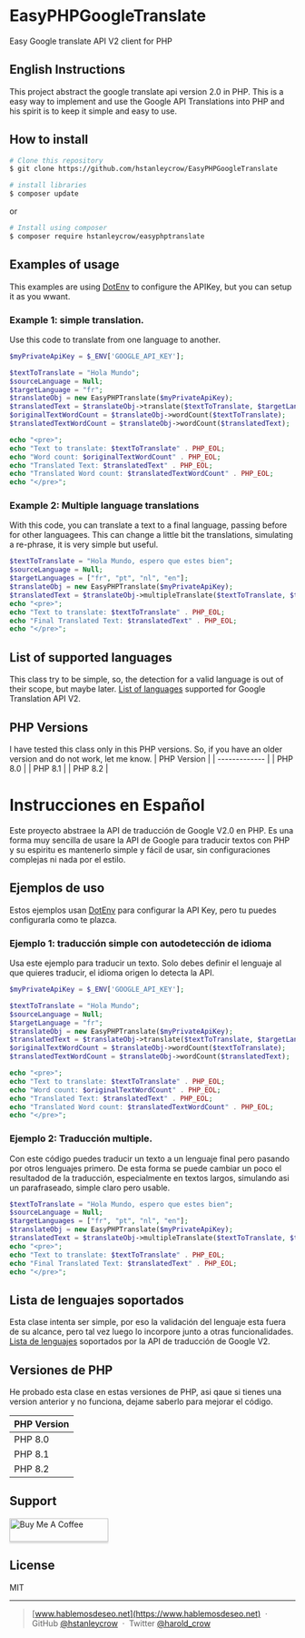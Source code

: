# EasyPHPGoogleTranslate
Easy Google translate API V2 client for PHP

## English Instructions
This project abstract the google translate api version 2.0 in PHP. 
This is a easy way to implement and use the Google API Translations into PHP and his spirit is to keep it simple and easy to use.

## How to install
```bash
# Clone this repository
$ git clone https://github.com/hstanleycrow/EasyPHPGoogleTranslate

# install libraries
$ composer update
```
or 
```bash
# Install using composer
$ composer require hstanleycrow/easyphptranslate
```

## Examples of usage
This examples are using [DotEnv](https://github.com/vlucas/phpdotenv) to configure the APIKey, but you can setup it as you wwant.

### Example 1: simple translation.
Use this code to translate from one language to another.

```php
$myPrivateApiKey = $_ENV['GOOGLE_API_KEY'];

$textToTranslate = "Hola Mundo";
$sourceLanguage = Null;
$targetLanguage = "fr";
$translateObj = new EasyPHPTranslate($myPrivateApiKey);
$translatedText = $translateObj->translate($textToTranslate, $targetLanguage);
$originalTextWordCount = $translateObj->wordCount($textToTranslate);
$translatedTextWordCount = $translateObj->wordCount($translatedText);

echo "<pre>";
echo "Text to translate: $textToTranslate" . PHP_EOL;
echo "Word count: $originalTextWordCount" . PHP_EOL;
echo "Translated Text: $translatedText" . PHP_EOL;
echo "Translated Word count: $translatedTextWordCount" . PHP_EOL;
echo "</pre>";
```

### Example 2: Multiple language translations
With this code, you can translate a text to a final language, passing before for other languagees. This can change a little bit the translations, simulating a re-phrase, it is very simple but useful.

```php
$textToTranslate = "Hola Mundo, espero que estes bien";
$sourceLanguage = Null;
$targetLanguages = ["fr", "pt", "nl", "en"];
$translateObj = new EasyPHPTranslate($myPrivateApiKey);
$translatedText = $translateObj->multipleTranslate($textToTranslate, $targetLanguages);
echo "<pre>";
echo "Text to translate: $textToTranslate" . PHP_EOL;
echo "Final Translated Text: $translatedText" . PHP_EOL;
echo "</pre>";
```
## List of supported languages
This class try to be simple, so, the detection for a valid language is out of their scope, but maybe later.
[List of languages](https://cloud.google.com/translate/docs/languages) supported for Google Translation API V2. 

## PHP Versions
I have tested this class only in this PHP versions. So, if you have an older version and do not work, let me know.
| PHP Version |
| ------------- |
| PHP 8.0 | 
| PHP 8.1 |
| PHP 8.2 |

# Instrucciones en Español
Este proyecto abstraee la API de traducción de Google V2.0 en PHP.
Es una forma muy sencilla de usare la API de Google para traducir textos con PHP y su espiritu es mantenerlo simple y fácil de usar, sin configuraciones complejas ni nada por el estilo.

## Ejemplos de uso

Estos ejemplos usan [DotEnv](https://github.com/vlucas/phpdotenv) para configurar la API Key, pero tu puedes configurarla como te plazca.

### Ejemplo 1: traducción simple con autodetección de idioma
Usa este ejemplo para traducir un texto. Solo debes definir el lenguaje al que quieres traducir, el idioma origen lo detecta la API.

```php
$myPrivateApiKey = $_ENV['GOOGLE_API_KEY'];

$textToTranslate = "Hola Mundo";
$sourceLanguage = Null;
$targetLanguage = "fr";
$translateObj = new EasyPHPTranslate($myPrivateApiKey);
$translatedText = $translateObj->translate($textToTranslate, $targetLanguage);
$originalTextWordCount = $translateObj->wordCount($textToTranslate);
$translatedTextWordCount = $translateObj->wordCount($translatedText);

echo "<pre>";
echo "Text to translate: $textToTranslate" . PHP_EOL;
echo "Word count: $originalTextWordCount" . PHP_EOL;
echo "Translated Text: $translatedText" . PHP_EOL;
echo "Translated Word count: $translatedTextWordCount" . PHP_EOL;
echo "</pre>";
```

### Ejemplo 2: Traducción multiple.
Con este código puedes traducir un texto a un lenguaje final pero pasando por otros lenguajes primero. De esta forma se puede cambiar un poco el resultadod de la traducción, especialmente en textos largos, simulando asi un parafraseado, simple claro pero usable.

```php
$textToTranslate = "Hola Mundo, espero que estes bien";
$sourceLanguage = Null;
$targetLanguages = ["fr", "pt", "nl", "en"];
$translateObj = new EasyPHPTranslate($myPrivateApiKey);
$translatedText = $translateObj->multipleTranslate($textToTranslate, $targetLanguages);
echo "<pre>";
echo "Text to translate: $textToTranslate" . PHP_EOL;
echo "Final Translated Text: $translatedText" . PHP_EOL;
echo "</pre>";
```
## Lista de lenguajes soportados
Esta clase intenta ser simple, por eso la validación del lenguaje esta fuera de su alcance, pero tal vez luego lo incorpore junto a otras funcionalidades.
[Lista de lenguajes](https://cloud.google.com/translate/docs/languages) soportados por la API de traducción de Google V2. 

## Versiones de PHP
He probado esta clase en estas versiones de PHP, asi qaue si tienes una version anterior y no funciona, dejame saberlo para mejorar el código.

| PHP Version |
| ------------- |
| PHP 8.0 | 
| PHP 8.1 |
| PHP 8.2 |

## Support

<a href="https://www.buymeacoffee.com/haroldcrow" target="_blank"><img src="https://www.buymeacoffee.com/assets/img/custom_images/purple_img.png" alt="Buy Me A Coffee" style="height: 41px !important;width: 174px !important;box-shadow: 0px 3px 2px 0px rgba(190, 190, 190, 0.5) !important;-webkit-box-shadow: 0px 3px 2px 0px rgba(190, 190, 190, 0.5) !important;" ></a>

## License

MIT

---

> [www.hablemosdeseo.net](https://www.hablemosdeseo.net) &nbsp;&middot;&nbsp;
> GitHub [@hstanleycrow](https://github.com/hstanleycrow) &nbsp;&middot;&nbsp;
> Twitter [@harold_crow](https://twitter.com/harold_crow)

